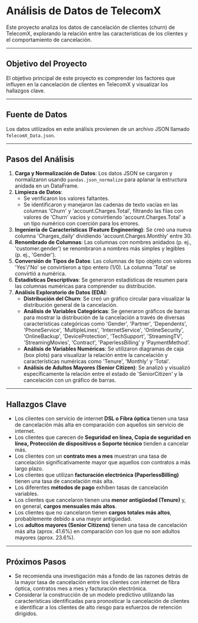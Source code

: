 # Análisis de Datos de TelecomX

Este proyecto analiza los datos de cancelación de clientes (churn) de TelecomX, explorando la relación entre las características de los clientes y el comportamiento de cancelación.

---

## Objetivo del Proyecto

El objetivo principal de este proyecto es comprender los factores que influyen en la cancelación de clientes en TelecomX y visualizar los hallazgos clave.

---

## Fuente de Datos

Los datos utilizados en este análisis provienen de un archivo JSON llamado `TelecomX_Data.json`.

---

## Pasos del Análisis

1.  **Carga y Normalización de Datos**: Los datos JSON se cargaron y normalizaron usando `pandas.json_normalize` para aplanar la estructura anidada en un DataFrame.
2.  **Limpieza de Datos**:
    * Se verificaron los valores faltantes.
    * Se identificaron y manejaron las cadenas de texto vacías en las columnas 'Churn' y 'account.Charges.Total', filtrando las filas con valores de 'Churn' vacíos y convirtiendo 'account.Charges.Total' a un tipo numérico con coerción para los errores.
3.  **Ingeniería de Características (Feature Engineering)**: Se creó una nueva columna 'Charges_daily' dividiendo 'account.Charges.Monthly' entre 30.
4.  **Renombrado de Columnas**: Las columnas con nombres anidados (p. ej., 'customer.gender') se renombraron a nombres más simples y legibles (p. ej., 'Gender').
5.  **Conversión de Tipos de Datos**: Las columnas de tipo objeto con valores 'Yes'/'No' se convirtieron a tipo entero (1/0). La columna 'Total' se convirtió a numérica.
6.  **Estadísticas Descriptivas**: Se generaron estadísticas de resumen para las columnas numéricas para comprender su distribución.
7.  **Análisis Exploratorio de Datos (EDA)**:
    * **Distribución del Churn**: Se creó un gráfico circular para visualizar la distribución general de la cancelación.
    * **Análisis de Variables Categóricas**: Se generaron gráficos de barras para mostrar la distribución de la cancelación a través de diversas características categóricas como 'Gender', 'Partner', 'Dependents', 'PhoneService', 'MultipleLines', 'InternetService', 'OnlineSecurity', 'OnlineBackup', 'DeviceProtection', 'TechSupport', 'StreamingTV', 'StreamingMovies', 'Contract', 'PaperlessBilling' y 'PaymentMethod'.
    * **Análisis de Variables Numéricas**: Se utilizaron diagramas de caja (box plots) para visualizar la relación entre la cancelación y características numéricas como 'Tenure', 'Monthly' y 'Total'.
    * **Análisis de Adultos Mayores (Senior Citizen)**: Se analizó y visualizó específicamente la relación entre el estado de 'SeniorCitizen' y la cancelación con un gráfico de barras.

---

## Hallazgos Clave

* Los clientes con servicio de internet **DSL o Fibra óptica** tienen una tasa de cancelación más alta en comparación con aquellos sin servicio de internet.
* Los clientes que carecen de **Seguridad en línea, Copia de seguridad en línea, Protección de dispositivos o Soporte técnico** tienden a cancelar más.
* Los clientes con un **contrato mes a mes** muestran una tasa de cancelación significativamente mayor que aquellos con contratos a más largo plazo.
* Los clientes que utilizan **facturación electrónica (PaperlessBilling)** tienen una tasa de cancelación más alta.
* Los diferentes **métodos de pago** exhiben tasas de cancelación variables.
* Los clientes que cancelaron tienen una **menor antigüedad (Tenure)** y, en general, **cargos mensuales más altos**.
* Los clientes que no cancelaron tienen **cargos totales más altos**, probablemente debido a una mayor antigüedad.
* Los **adultos mayores (Senior Citizens)** tienen una tasa de cancelación más alta (aprox. 41.6%) en comparación con los que no son adultos mayores (aprox. 23.6%).

---

## Próximos Pasos

* Se recomienda una investigación más a fondo de las razones detrás de la mayor tasa de cancelación entre los clientes con internet de fibra óptica, contratos mes a mes y facturación electrónica.
* Considerar la construcción de un modelo predictivo utilizando las características identificadas para pronosticar la cancelación de clientes e identificar a los clientes de alto riesgo para esfuerzos de retención dirigidos.
